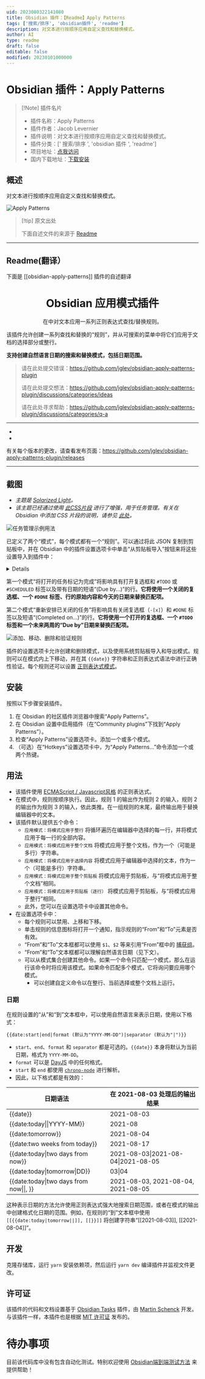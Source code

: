 ```yaml
---
uid: 2023080322141080
title: Obsidian 插件：【Readme】Apply Patterns
tags: ['搜索/排序', 'obsidian插件', 'readme']
description: 对文本进行按顺序应用自定义查找和替换模式。
author: AI
type: readme
draft: false
editable: false
modified: 20230101000000
---
```


# Obsidian 插件：Apply Patterns

> [!Note] 插件名片
> - 插件名称：Apply Patterns
> - 插件作者：Jacob Levernier
> - 插件说明：对文本进行按顺序应用自定义查找和替换模式。
> - 插件分类：[' 搜索/排序 ', 'obsidian 插件 ', 'readme']
> - 项目地址：[点我访问](https://github.com/jglev/obsidian-apply-patterns-plugin)
> - 国内下载地址：[下载安装](https://pkmer.cn/products/plugin/pluginMarket/?obsidian-apply-patterns)

## 概述

对文本进行按顺序应用自定义查找和替换模式。

![Apply Patterns](https://cdn.pkmer.cn/covers/obsidian-apply-patterns.gif!pkmer)

> [!tip] 原文出处
>
>下面自述文件的来源于 [Readme](https://ghproxy.net/https://raw.githubusercontent.com/jglev/obsidian-apply-patterns-plugin/main/README.md)
>

---

## Readme(翻译）

下面是 [[obsidian-apply-patterns]] 插件的自述翻译

<h1 align="center">Obsidian 应用模式插件</h1>

<p align="center">在中对文本应用一系列正则表达式查找/替换规则。</p>

该插件允许创建一系列查找和替换的“规则”，并从可搜索的菜单中将它们应用于文档的选择部分或整行。

**支持创建自然语言日期的搜索和替换模式，包括日期范围。**

> 请在此处提交错误：<https://github.com/jglev/obsidian-apply-patterns-plugin>
>
> 请在此处提交想法：<https://github.com/jglev/obsidian-apply-patterns-plugin/discussions/categories/ideas>
>
> 请在此处寻求帮助：<https://github.com/jglev/obsidian-apply-patterns-plugin/discussions/categories/q-a>

---

<ul>
    <li></li>
    <li></li>
</ul>

有关每个版本的更改，请查看发布页面：<https://github.com/jglev/obsidian-apply-patterns-plugin/releases>

---

## 截图

- *主题是 [Solarized Light](https://github.com/Slowbad/obsidian-solarized)。*
- *该主题已经通过使用 [此CSS片段](https://gist.github.com/jglev/30f289deb911cc8f8645c946e42f13a6) 进行了增强，用于任务管理。有关在 Obsidian 中添加 CSS 片段的说明，请参见 [此处](https://help.obsidian.md/Advanced+topics/Customizing+CSS)。*

![任务管理示例用法](docs/img/example-task-management.gif)

已定义了两个“模式”，每个模式都有一个“规则”。可以通过将此 JSON 复制到剪贴板中，并在 Obsidian 中的插件设置选项卡中单击“从剪贴板导入”按钮来将这些设置导入到插件中：

<details>

```json
[
  {
    "name": "将打开的任务标记为完成",
    "done": false,
    "rules": [
      {
        "from": "- \\[ \\] #(?:TODO|SCHEDULED)(.*?)\\(Due by \\[\\[(\\d{4}-\\d{2}-\\d{2})\\]\\]\\)",
        "to": "- [X] #DONE$1(Completed on [[{{date:today}}]])",
        "caseInsensitive": true,
        "global": false,
        "sticky": false,
        "multiline": false,
        "disabled": false
      }
    ]
  },
  {
    "name": "重新安排已关闭的任务",
    "done": false,
    "rules": [
      {
        "from": "- \\[[Xx]\\] #DONE(.*?)\\(Completed on (.*?)\\)",
        "to": "- [ ] #TODO$1(Due by [[{{date:two weeks from today}}]])",
        "caseInsensitive": false,
        "global": false,
        "multiline": false,
        "sticky": false
      }
    ]
  }
]
```

</details>

第一个模式“将打开的任务标记为完成”将影响具有打开复选框和 `#TODO` 或 `#SCHEDULED` 标签以及带有日期的短语“(Due by...)”的行。**它将使用一个关闭的复选框、一个 `#DONE` 标签、行的原始内容和今天的日期来替换匹配项。**

第二个模式“重新安排已关闭的任务”将影响具有关闭复选框（`-[x]`）和 `#DONE` 标签以及短语“(Completed on...)”的行。**它将使用一个打开的复选框、一个 `#TODO` 标签和一个未来两周的“Due by”日期来替换匹配项。**

![添加、移动、删除和验证规则](docs/img/settings-add-remove-validate.gif)

插件的设置选项卡允许创建和删除模式，以及使用系统剪贴板导入和导出模式。规则可以在模式内上下移动，并在其 `{{date}}` 字符串和正则表达式语法中进行正确性验证。每个规则还可以设置 [正则表达式模式](https://www.regular-expressions.info/refmodifiers.html)。

## 安装

按照以下步骤安装插件。

1. 在 Obsidian 的社区插件浏览器中搜索“Apply Patterns”。
2. 在 Obsidian 设置中启用插件（在“Community plugins”下找到“Apply Patterns”）。
3. 检查“Apply Patterns”设置选项卡。添加一个或多个模式。
4. （可选）在“Hotkeys”设置选项卡中，为“Apply Patterns...”命令添加一个或两个热键。

## 用法

- 该插件使用 [ECMAScript / Javascript风格](https://www.regular-expressions.info/javascript.html) 的正则表达式。
- 在模式中，规则按顺序执行。因此，规则 1 的输出作为规则 2 的输入，规则 2 的输出作为规则 3 的输入，依此类推。在一组规则的末尾，最终输出用于替换编辑器中的文本。
- 该插件默认提供五个命令：
    - `应用模式：将模式应用于整行` 将循环遍历在编辑器中选择的每一行，并将模式应用于每一行的全部内容。
    - `应用模式：将模式应用于整个文档` 将模式应用于整个文档，作为一个（可能是多行）字符串。
    - `应用模式：将模式应用于选择内容` 将模式应用于编辑器中选择的文本，作为一个（可能是多行）字符串。
    - `应用模式：将模式应用于整个剪贴板` 将模式应用于剪贴板，与“将模式应用于整个文档”相同。
    - `应用模式：将模式应用于剪贴板（逐行）` 将模式应用于剪贴板，与“将模式应用于整行”相同。
    - 此外，您可以在设置选项卡中设置其他命令。
- 在设置选项卡中：
    - 每个规则可以禁用、上移和下移。
    - 单击规则的信息图标将打开一个通知，指示规则的“From”和“To”元素是否有效。
    - “From”和“To”文本框都可以使用 `$1`、`$2` 等来引用“From”框中的 [捕获组](https://www.regular-expressions.info/refcapture.html)。
    - “From”和“To”文本框都可以理解自然语言日期（见下文）。
    - 可以从模式集合创建其他命令。如果一个命令只匹配一个模式，那么在运行该命令时将应用该模式。如果命令匹配多个模式，它将询问要应用哪个模式。
      - 可以创建自定义命令以在整行、当前选择或整个文档上运行。

### 日期

在规则设置的“从”和“到”文本框中，可以使用自然语言来表示日期，使用以下格式：

`{{date:start|end|format (默认为"YYYY-MM-DD")|separator (默认为"|")}}`

- `start`、`end`、`format` 和 `separator` 都是可选的。`{{date}}` 本身将默认为当前日期，格式为 `YYYY-MM-DD`。
- `format` 可以是 [DayJS](https://day.js.org/docs/en/parse/string-format#list-of-all-available-parsing-tokens) 中的任何格式。
- `start` 和 `end` 都使用 [`chrono-node`](https://github.com/wanasit/chrono) 进行解析。
- 因此，以下格式都是有效的：

| 日期语法                          | 在 2021-08-03 处理后的输出结果 |
| --------------------------------- | ---------------------------------- |
| {{date}}                          | 2021-08-03                         |
| {{date:today\|\|YYYY-MM}}         | 2021-08                            |
| {{date:tomorrow}}                 | 2021-08-04                         |
| {{date:two weeks from today}}     | 2021-08-17                         |
| {{date:today\|two days from now}} | 2021-08-03\|2021-08-04\|2021-08-05 |
| {{date:today\|tomorrow\|DD}}                                              |03\|04|
| {{date:today\|two days from now\|\|, }}                                         |2021-08-03, 2021-08-04, 2021-08-05|

这种表示日期的方法允许使用正则表达式强大地搜索日期范围，或者在模式的输出中创建格式化日期的范围。例如，在规则的“到”文本框中使用 `[[{{date:today|tomorrow||]], [[}}]]` 将创建字符串“\[\[2021-08-03\]\], \[\[2021-08-04\]\]”。

## 开发

克隆存储库，运行 `yarn` 安装依赖项，然后运行 `yarn dev` 编译插件并监视文件更改。

## 许可证

该插件的代码和文档设置基于 [Obsidian Tasks](https://github.com/schemar/obsidian-tasks) 插件，由 [Martin Schenck](https://github.com/schemar) 开发。与该插件一样，本插件也是根据 [MIT 许可证](./LICENSE) 发布的。

# 待办事项

目前该代码库中没有包含自动化测试。特别欢迎使用 [Obsidian端到端测试方法](https://github.com/trashhalo/obsidian-plugin-e2e-test) 来提供帮助！
